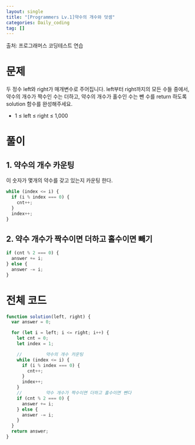```yaml
---
layout: single
title: "[Programmers Lv.1]약수의 개수와 덧셈"
categories: Daily_coding
tag: []
---
```


출처: 프로그래머스 코딩테스트 연습

# 문제

두 정수 left와 right가 매개변수로 주어집니다. left부터 right까지의 모든 수들 중에서, 약수의 개수가 짝수인 수는 더하고, 약수의 개수가 홀수인 수는 뺀 수를 return 하도록 solution 함수를 완성해주세요.

- 1 ≤ left ≤ right ≤ 1,000

# 풀이

## 1. 약수의 개수 카운팅

이 숫자가 몇개의 약수를 갖고 있는지 카운팅 한다.

```javascript
while (index <= i) {
  if (i % index === 0) {
    cnt++;
  }
  index++;
}
```

## 2. 약수 개수가 짝수이면 더하고 홀수이면 빼기

```javascript
if (cnt % 2 === 0) {
  answer += i;
} else {
  answer -= i;
}
```

# 전체 코드

```javascript
function solution(left, right) {
  var answer = 0;

  for (let i = left; i <= right; i++) {
    let cnt = 0;
    let index = 1;

    //         약수의 개수 카운팅
    while (index <= i) {
      if (i % index === 0) {
        cnt++;
      }
      index++;
    }
    //         약수 개수가 짝수이면 더하고 홀수이면 뺀다
    if (cnt % 2 === 0) {
      answer += i;
    } else {
      answer -= i;
    }
  }
  return answer;
}
```

